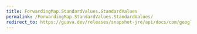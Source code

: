 ```yaml
---
title: ForwardingMap.StandardValues.StandardValues
permalink: /ForwardingMap.StandardValues.StandardValues/
redirect_to: https://guava.dev/releases/snapshot-jre/api/docs/com/google/common/collect/ForwardingMap.StandardValues.html#StandardValues--
---
```

